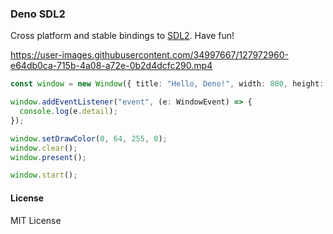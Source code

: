 ### Deno SDL2

Cross platform and stable bindings to [SDL2](https://www.libsdl.org/index.php).
Have fun!

https://user-images.githubusercontent.com/34997667/127972960-e64db0ca-715b-4a08-a72e-0b2d4dcfc290.mp4

```typescript
const window = new Window({ title: "Hello, Deno!", width: 800, height: 400 });

window.addEventListener("event", (e: WindowEvent) => {
  console.log(e.detail);
});

window.setDrawColor(0, 64, 255, 0);
window.clear();
window.present();

window.start();
```

#### License

MIT License
